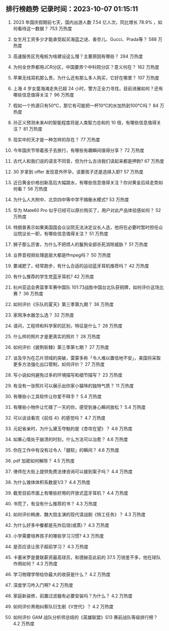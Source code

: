 
## 排行榜趋势 记录时间：2023-10-07 01:15:11
  
  1. 2023 年国庆假期前七天，国内出游人数 7.54 亿人次，同比增长 78.9% ，如何看待这一数据？ 753 万热度
    
  2. 女生月工资多少才能承受起买海蓝之谜、香奈儿、Gucci、Prada等？ 588 万热度
    
  3. 高速服务区充电桩为啥建设这么慢？主要原因有哪些？ 284 万热度
    
  4. 为何全世界都用JCR分区，中国要弄个中科院分区？意义何在？ 162 万热度
    
  5. 苹果无线耳机那么贵，为什么还有那么多人购买，它好在哪里？ 107 万热度
    
  6. 上海 4 岁女童海滩走失已超 24 小时，警方正全力寻找，目前进展如何？还有哪些信息值得关注？ 96 万热度
    
  7. 假如一个热源只有50℃，那它有可能把一杯10℃的水加热到100℃吗？ 84 万热度
    
  8. 孙正义预测未来AI的智能程度将是人类智力总和的 10 倍，有哪些信息值得关注？ 81 万热度
    
  9. 现实中的天才是一种怎样的存在？ 77 万热度
    
  10. 今年国庆节带着孩子去旅行，有哪些有趣瞬间值得分享？ 72 万热度
    
  11. 古代人和我们说的语言不同音，但为什么古诗我们读起来都是押韵? 67 万热度
    
  12. 30 岁拿到 offer 发现意外怀孕，该要孩子还是选择入职? 57 万热度
    
  13. 近日黄金价格创新高后大幅跳水，有哪些信息值得关注？你对黄金后续走势如何看？ 56 万热度
    
  14. 为什么人大附中、北京四中等中学不搞衡水模式? 53 万热度
    
  15. 华为 Mate60 Pro 似乎已经可以原价购买了，用户对此产品体验感如何？ 52 万热度
    
  16. 特朗普表示如果美国国会众议院无法决定议长人选，他将在必要时暂时担任众议院议长一职，有哪些信息值得关注？ 51 万热度
    
  17. 狮子那么厉害，为什么不把烦人的鬣狗全部杀死消除威胁？ 51 万热度
    
  18. 业界音视频处理底层大都是ffmpeg吗？ 50 万热度
    
  19. 要减肥了，经常跑步，有什么合适的运动蓝牙耳机推荐吗？ 42 万热度
    
  20. 有什么推荐的学生党蓝牙耳机? 42 万热度
    
  21. 杭州亚运会男篮季军赛中国队 101:73战胜中国台北队获铜牌，如何评价这场比赛？ 36 万热度
    
  22. 如何评价《乐队的夏天》第三季第九期？ 36 万热度
    
  23. 家用净水器怎么选？ 32 万热度
    
  24. 请问，工程师和科学家的区别，特征是什么？ 28 万热度
    
  25. 什么样的照片才是更真实的照片？ 28 万热度
    
  26. 如何评价《披荆斩棘》第三季第七期？ 27 万热度
    
  27. 谈及华为在芯片领域的突破，雷蒙多称「令人难以置信地不安」，美国将采取更多方法强化出口管制，如何评价？ 27 万热度
    
  28. 写小说如何避免过多的环境描写和细节描写？ 23 万热度
    
  29. 有没有一张照片可以展示出你家小猫咪的独特气质？ 11 万热度
    
  30. 有哪些小工具软件让你爱不释手？ 5.4 万热度
    
  31. 有哪些小物件让忙碌了一天的你，感受到身心瞬间放松？ 5.4 万热度
    
  32. 可以谈谈看完《前任 4》的感觉吗？ 4.7 万热度
    
  33. 元妃省亲时，为什么黛玉夺魁的是《杏帘在望》？ 4.6 万热度
    
  34. 如果心情处于崩溃的时刻，什么方法可以治愈？ 4.6 万热度
    
  35. 你在工作中有没有过令人「腿软」的瞬间？ 4.6 万热度
    
  36. pdf 加密如何解除？ 4.5 万热度
    
  37. 律师在大街上提供免费法律咨询可以接到案子吗？ 4.4 万热度
    
  38. 为什么锥体体积系数是1/3？ 4.4 万热度
    
  39. 截至目前市面上有哪些好用的开放式蓝牙耳机？ 4.4 万热度
    
  40. 书荒了，有没有什么推荐的书？ 4.3 万热度
    
  41. 如何评价韩庚、魏大勋主演的现代谍战剧《特工任务》？ 4.3 万热度
    
  42. 为什么好多中餐都是先炸后烧(或蒸)？ 4.3 万热度
    
  43. 小学需要培养孩子的哪些学习习惯? 4.3 万热度
    
  44. 是否应该让孩子超前学习？ 4.3 万热度
    
  45. 卡塞米罗是曼联薪资最高球员，和德赫亚此前的 37.5 万镑差不多，他在球队作用如何？ 4.3 万热度
    
  46. 学习物理学带给你最大的收获是什么？ 4.2 万热度
    
  47. 深度学习咋入门啊? 4.2 万热度
    
  48. 家庭新装修，前置过滤器有必要安装吗？为什么？ 4.2 万热度
    
  49. 如何评价黑袍纠察队衍生剧《V世代》？ 4.2 万热度
    
  50. 如何评价 GAM 战队分析师总结的《英雄联盟》S13 赛前战队等级排行榜？ 4.2 万热度
    